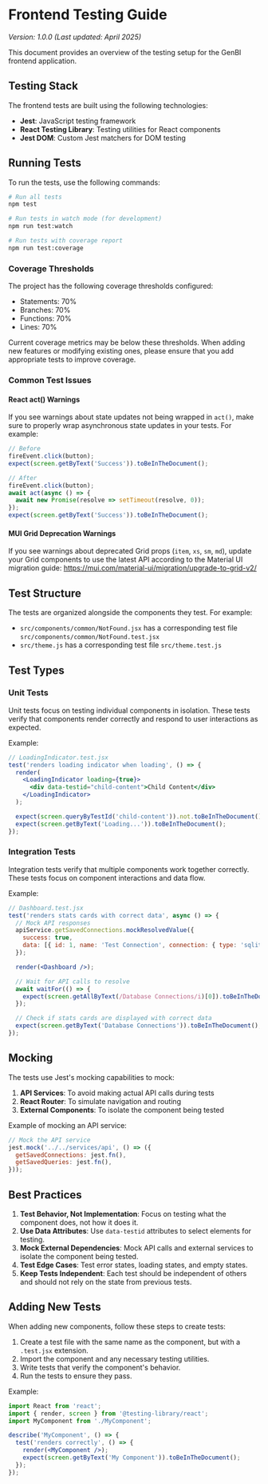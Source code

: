 # Frontend Testing Guide

_Version: 1.0.0 (Last updated: April 2025)_

This document provides an overview of the testing setup for the GenBI frontend application.

## Testing Stack

The frontend tests are built using the following technologies:

- **Jest**: JavaScript testing framework
- **React Testing Library**: Testing utilities for React components
- **Jest DOM**: Custom Jest matchers for DOM testing

## Running Tests

To run the tests, use the following commands:

```bash
# Run all tests
npm test

# Run tests in watch mode (for development)
npm run test:watch

# Run tests with coverage report
npm run test:coverage
```

### Coverage Thresholds

The project has the following coverage thresholds configured:

- Statements: 70%
- Branches: 70%
- Functions: 70%
- Lines: 70%

Current coverage metrics may be below these thresholds. When adding new features or modifying existing ones, please ensure that you add appropriate tests to improve coverage.

### Common Test Issues

#### React act() Warnings

If you see warnings about state updates not being wrapped in `act()`, make sure to properly wrap asynchronous state updates in your tests. For example:

```jsx
// Before
fireEvent.click(button);
expect(screen.getByText('Success')).toBeInTheDocument();

// After
fireEvent.click(button);
await act(async () => {
  await new Promise(resolve => setTimeout(resolve, 0));
});
expect(screen.getByText('Success')).toBeInTheDocument();
```

#### MUI Grid Deprecation Warnings

If you see warnings about deprecated Grid props (`item`, `xs`, `sm`, `md`), update your Grid components to use the latest API according to the Material UI migration guide: https://mui.com/material-ui/migration/upgrade-to-grid-v2/

## Test Structure

The tests are organized alongside the components they test. For example:

- `src/components/common/NotFound.jsx` has a corresponding test file `src/components/common/NotFound.test.jsx`
- `src/theme.js` has a corresponding test file `src/theme.test.js`

## Test Types

### Unit Tests

Unit tests focus on testing individual components in isolation. These tests verify that components render correctly and respond to user interactions as expected.

Example:
```jsx
// LoadingIndicator.test.jsx
test('renders loading indicator when loading', () => {
  render(
    <LoadingIndicator loading={true}>
      <div data-testid="child-content">Child Content</div>
    </LoadingIndicator>
  );

  expect(screen.queryByTestId('child-content')).not.toBeInTheDocument();
  expect(screen.getByText('Loading...')).toBeInTheDocument();
});
```

### Integration Tests

Integration tests verify that multiple components work together correctly. These tests focus on component interactions and data flow.

Example:
```jsx
// Dashboard.test.jsx
test('renders stats cards with correct data', async () => {
  // Mock API responses
  apiService.getSavedConnections.mockResolvedValue({
    success: true,
    data: [{ id: 1, name: 'Test Connection', connection: { type: 'sqlite' } }]
  });

  render(<Dashboard />);

  // Wait for API calls to resolve
  await waitFor(() => {
    expect(screen.getAllByText(/Database Connections/i)[0]).toBeInTheDocument();
  });

  // Check if stats cards are displayed with correct data
  expect(screen.getByText('Database Connections')).toBeInTheDocument();
});
```

## Mocking

The tests use Jest's mocking capabilities to mock:

1. **API Services**: To avoid making actual API calls during tests
2. **React Router**: To simulate navigation and routing
3. **External Components**: To isolate the component being tested

Example of mocking an API service:
```jsx
// Mock the API service
jest.mock('../../services/api', () => ({
  getSavedConnections: jest.fn(),
  getSavedQueries: jest.fn(),
}));
```

## Best Practices

1. **Test Behavior, Not Implementation**: Focus on testing what the component does, not how it does it.
2. **Use Data Attributes**: Use `data-testid` attributes to select elements for testing.
3. **Mock External Dependencies**: Mock API calls and external services to isolate the component being tested.
4. **Test Edge Cases**: Test error states, loading states, and empty states.
5. **Keep Tests Independent**: Each test should be independent of others and should not rely on the state from previous tests.

## Adding New Tests

When adding new components, follow these steps to create tests:

1. Create a test file with the same name as the component, but with a `.test.jsx` extension.
2. Import the component and any necessary testing utilities.
3. Write tests that verify the component's behavior.
4. Run the tests to ensure they pass.

Example:
```jsx
import React from 'react';
import { render, screen } from '@testing-library/react';
import MyComponent from './MyComponent';

describe('MyComponent', () => {
  test('renders correctly', () => {
    render(<MyComponent />);
    expect(screen.getByText('My Component')).toBeInTheDocument();
  });
});
```
